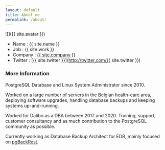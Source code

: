 ```yaml
---
layout: default
title: About me
permalink: /about/
---
```


![]({{ site.avatar }})

* Name : {{ site.name }}
* Job : {{ site.work }}
* Company : [{{ site.company }}](https://www.enterprisedb.com/)
* Twitter : [{{ site.twitter }}](http://twitter.com/{{ site.twitter }})

### More Information

PostgreSQL Database and Linux System Administrator since 2010.

Worked on a large number of servers in the Belgian health-care area, deploying software upgrades, handling database backups and keeping systems up-and-running.

Worked for Dalibo as a DBA between 2017 and 2020. Training, support, customer consultancy and as much contribution to the PostgreSQL community as possible.

Currently working as Database Backup Architect for EDB, mainly focused on [pgBackRest](https://pgbackrest.org/).
